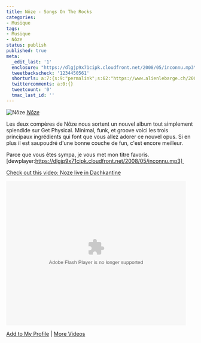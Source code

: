 ```yaml
---
title: Nôze - Songs On The Rocks
categories:
- Musique
tags:
- Musique
- Nôze
status: publish
published: true
meta:
  _edit_last: '1'
  enclosure: "https://dlgjp9x71cipk.cloudfront.net/2008/05/inconnu.mp3\r\n9894497\r\naudio/mpeg\r\n"
  tweetbackscheck: '1234450561'
  shorturls: a:7:{s:9:"permalink";s:62:"https://www.alienlebarge.ch/2008/05/10/noze-songs-on-the-rocks/";s:7:"tinyurl";s:25:"https://tinyurl.com/d94sjb";s:4:"isgd";s:17:"https://is.gd/iVmm";s:5:"bitly";s:18:"https://bit.ly/aJ8F";s:5:"snipr";s:22:"https://snipr.com/bkwtw";s:5:"snurl";s:22:"https://snurl.com/bkwtw";s:7:"snipurl";s:24:"https://snipurl.com/bkwtw";}
  twittercomments: a:0:{}
  tweetcount: '0'
  tmac_last_id: ''
---
```

<img src="https://farm3.static.flickr.com/2201/2179898831_ae56709cd7.jpg" alt="Nôze" />
<em><a title="photo sharing" href="https://www.flickr.com/photos/disk_ctm/2179898831/">Nôze</a></em>

Les deux compères de Nôze nous sortent un nouvel album tout simplement splendide sur Get Physical. Minimal, funk, et groove voici les trois principaux ingrédients qui font que vous allez adorer ce nouvel opus. Si en plus il est saupoudré d'une bonne couche de fun, c'est encore meilleur.

Parce que vous êtes sympa, je vous met mon titre favoris.
[dewplayer:https://dlgjp9x71cipk.cloudfront.net/2008/05/inconnu.mp3] 

<!--more-->

<a href="https://myspacetv.com/index.cfm?fuseaction=vids.individual&amp;videoid=711507238">Check out this video: Noze live in  Dachkantine</a>

<object width="480" height="386" data="https://lads.myspace.com/videos/vplayer.swf" type="application/x-shockwave-flash"><param name="flashvars" value="m=711507238&amp;v=2&amp;type=video" /><param name="src" value="https://lads.myspace.com/videos/vplayer.swf" /></object>

<a href="https://myspacetv.com/index.cfm?fuseaction=vids.addToProfileConfirm&amp;videoid=711507238&amp;title=Check out this video: Noze live in  Dachkantine">Add to My Profile</a> | <a href="https://myspacetv.com/index.cfm?fuseaction=vids.home">More Videos</a>
